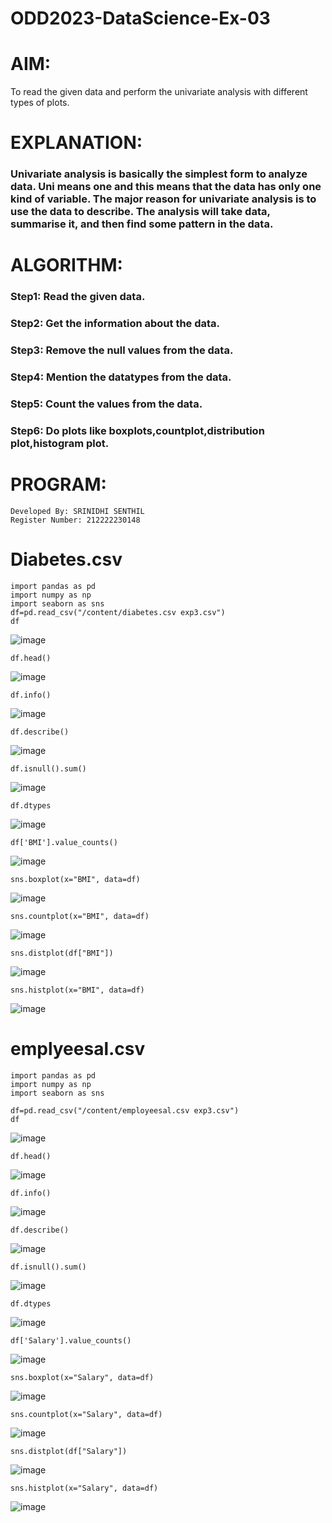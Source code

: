 # ODD2023-DataScience-Ex-03
# AIM:
To read the given data and perform the univariate analysis with different types of plots.

# EXPLANATION:

### Univariate analysis is basically the simplest form to analyze data. Uni means one and this means that the data has only one kind of variable. The major reason for univariate analysis is to use the data to describe. The analysis will take data, summarise it, and then find some pattern in the data.

# ALGORITHM:
### Step1: Read the given data.
### Step2: Get the information about the data.
### Step3: Remove the null values from the data.
### Step4: Mention the datatypes from the data.
### Step5: Count the values from the data.
### Step6: Do plots like boxplots,countplot,distribution plot,histogram plot.

# PROGRAM:
```
Developed By: SRINIDHI SENTHIL
Register Number: 212222230148
```
# Diabetes.csv
```
import pandas as pd
import numpy as np
import seaborn as sns
df=pd.read_csv("/content/diabetes.csv exp3.csv")
df
```
![image](https://github.com/SRINIDHISENTHILNATHAN/ODD2023-DataScience-Ex-03/assets/121373170/0d7ec488-9360-4f1b-a769-8032144ff023)
```
df.head()
```
![image](https://github.com/SRINIDHISENTHILNATHAN/ODD2023-DataScience-Ex-03/assets/121373170/66f55ba4-5c5e-4217-b36d-0e715fe26609)
```
df.info()
```
![image](https://github.com/SRINIDHISENTHILNATHAN/ODD2023-DataScience-Ex-03/assets/121373170/3467c089-860e-46a0-9418-d528e37babd9)
```
df.describe()
```
![image](https://github.com/SRINIDHISENTHILNATHAN/ODD2023-DataScience-Ex-03/assets/121373170/209da76b-8953-463a-998d-588b4a661d5b)
```
df.isnull().sum()
```
![image](https://github.com/SRINIDHISENTHILNATHAN/ODD2023-DataScience-Ex-03/assets/121373170/898090e6-d5d4-47d1-9150-ffc4dc7693f7)
```
df.dtypes
```
![image](https://github.com/SRINIDHISENTHILNATHAN/ODD2023-DataScience-Ex-03/assets/121373170/600a1c5d-7126-4f2b-a718-650bb5e34b98)
```
df['BMI'].value_counts()
```
![image](https://github.com/SRINIDHISENTHILNATHAN/ODD2023-DataScience-Ex-03/assets/121373170/06a678c4-ca9b-4edd-a98e-f01b83003dd9)
```
sns.boxplot(x="BMI", data=df)
```
![image](https://github.com/SRINIDHISENTHILNATHAN/ODD2023-DataScience-Ex-03/assets/121373170/7328834e-aa73-4435-9a4a-15fb65479fc1)
```
sns.countplot(x="BMI", data=df)
```
![image](https://github.com/SRINIDHISENTHILNATHAN/ODD2023-DataScience-Ex-03/assets/121373170/cbf14c0c-963d-4d21-9051-9d12c9fb0db9)
```
sns.distplot(df["BMI"])
```
![image](https://github.com/SRINIDHISENTHILNATHAN/ODD2023-DataScience-Ex-03/assets/121373170/79dba318-63ba-47e6-add6-3ad115d4362d)
```
sns.histplot(x="BMI", data=df)
```
![image](https://github.com/SRINIDHISENTHILNATHAN/ODD2023-DataScience-Ex-03/assets/121373170/932a5cc7-a7c9-425c-b653-49902e1134b3)

# emplyeesal.csv
```
import pandas as pd
import numpy as np
import seaborn as sns

df=pd.read_csv("/content/employeesal.csv exp3.csv")
df
```
![image](https://github.com/SRINIDHISENTHILNATHAN/ODD2023-DataScience-Ex-03/assets/121373170/68ab6f77-626e-478f-8c58-4ea8b4e58e0d)
```
df.head()
```
![image](https://github.com/SRINIDHISENTHILNATHAN/ODD2023-DataScience-Ex-03/assets/121373170/043254e3-4416-4a2f-872d-51f25f51f6f9)
```
df.info()
```
![image](https://github.com/SRINIDHISENTHILNATHAN/ODD2023-DataScience-Ex-03/assets/121373170/740dc89a-4ed0-4628-8a54-b4a56a54c218)
```
df.describe()
```
![image](https://github.com/SRINIDHISENTHILNATHAN/ODD2023-DataScience-Ex-03/assets/121373170/f9ed7cdf-3b06-42f6-8452-62518ede0545)
```
df.isnull().sum()
```
![image](https://github.com/SRINIDHISENTHILNATHAN/ODD2023-DataScience-Ex-03/assets/121373170/b668364c-af69-4844-897e-58a557a96895)
```
df.dtypes
```
![image](https://github.com/SRINIDHISENTHILNATHAN/ODD2023-DataScience-Ex-03/assets/121373170/5eed451f-1ab7-4c49-9d4f-07242bcc898b)
```
df['Salary'].value_counts()
```
![image](https://github.com/SRINIDHISENTHILNATHAN/ODD2023-DataScience-Ex-03/assets/121373170/4f4852e5-13dd-458f-830d-79f77fc9f25f)
```
sns.boxplot(x="Salary", data=df)
```
![image](https://github.com/SRINIDHISENTHILNATHAN/ODD2023-DataScience-Ex-03/assets/121373170/4e6a06f4-0de2-4bd2-8d73-82baac08f99e)
```
sns.countplot(x="Salary", data=df)
```
![image](https://github.com/SRINIDHISENTHILNATHAN/ODD2023-DataScience-Ex-03/assets/121373170/658675f4-920d-4e09-9fb8-4dbacf8178cf)
```
sns.distplot(df["Salary"])
```
![image](https://github.com/SRINIDHISENTHILNATHAN/ODD2023-DataScience-Ex-03/assets/121373170/4e6a7a32-d83f-4ff7-86eb-cc95966cb9d9)
```
sns.histplot(x="Salary", data=df)
```
![image](https://github.com/SRINIDHISENTHILNATHAN/ODD2023-DataScience-Ex-03/assets/121373170/d74db76f-bd03-479b-aa11-683d0ba01098)

